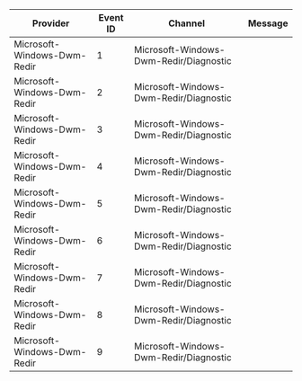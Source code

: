Provider                     |  Event ID  |  Channel                                 |  Message
-----------------------------|------------|------------------------------------------|---------
Microsoft-Windows-Dwm-Redir  |  1         |  Microsoft-Windows-Dwm-Redir/Diagnostic  |
Microsoft-Windows-Dwm-Redir  |  2         |  Microsoft-Windows-Dwm-Redir/Diagnostic  |
Microsoft-Windows-Dwm-Redir  |  3         |  Microsoft-Windows-Dwm-Redir/Diagnostic  |
Microsoft-Windows-Dwm-Redir  |  4         |  Microsoft-Windows-Dwm-Redir/Diagnostic  |
Microsoft-Windows-Dwm-Redir  |  5         |  Microsoft-Windows-Dwm-Redir/Diagnostic  |
Microsoft-Windows-Dwm-Redir  |  6         |  Microsoft-Windows-Dwm-Redir/Diagnostic  |
Microsoft-Windows-Dwm-Redir  |  7         |  Microsoft-Windows-Dwm-Redir/Diagnostic  |
Microsoft-Windows-Dwm-Redir  |  8         |  Microsoft-Windows-Dwm-Redir/Diagnostic  |
Microsoft-Windows-Dwm-Redir  |  9         |  Microsoft-Windows-Dwm-Redir/Diagnostic  |